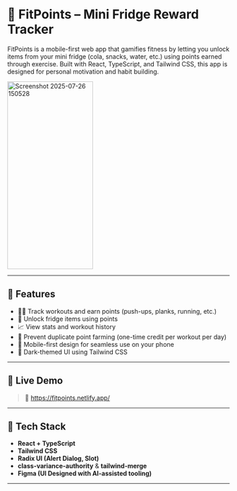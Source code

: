 # 🧊 FitPoints – Mini Fridge Reward Tracker

FitPoints is a mobile-first web app that gamifies fitness by letting you unlock items from your mini fridge (cola, snacks, water, etc.) using points earned through exercise. Built with React, TypeScript, and Tailwind CSS, this app is designed for personal motivation and habit building.


<img width="194" height="425" alt="Screenshot 2025-07-26 150528" src="https://github.com/user-attachments/assets/2f045a97-0794-4c92-9f77-de89ed478ecb" />


---

## 🚀 Features

- 🏋️‍♂️ Track workouts and earn points (push-ups, planks, running, etc.)
- 🥤 Unlock fridge items using points
- 📈 View stats and workout history
- 🎯 Prevent duplicate point farming (one-time credit per workout per day)
- 📱 Mobile-first design for seamless use on your phone
- 🌙 Dark-themed UI using Tailwind CSS

---

## 📲 Live Demo

> 🔗 https://fitpoints.netlify.app/

---

## 🧪 Tech Stack

- **React + TypeScript**
- **Tailwind CSS**
- **Radix UI (Alert Dialog, Slot)**
- **class-variance-authority** & **tailwind-merge**
- **Figma (UI Designed with AI-assisted tooling)**

---
